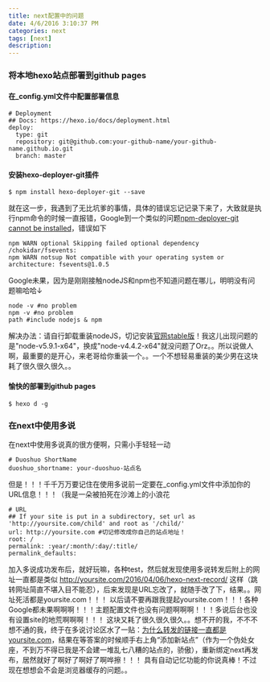 ```yaml
---
title: next配置中的问题
date: 4/6/2016 3:10:37 PM 
categories: next
tags: [next]
description: 
---
```


### 将本地hexo站点部署到github pages

#### 在_config.yml文件中配置部署信息
```
# Deployment
## Docs: https://hexo.io/docs/deployment.html
deploy:
  type: git
  repository: git@github.com:your-github-name/your-github-name.github.io.git
  branch: master
```
#### 安装hexo-deployer-git插件
```
$ npm install hexo-deployer-git --save
```
就在这一步，我遇到了无比坑爹的事情，具体的错误忘记记录下来了，大致就是执行npm命令的时候一直报错，Google到一个类似的问题[npm-deployer-git cannot be installed](http://stackoverflow.com/questions/34037897/npm-deployer-git-cannot-be-installed)，错误如下
```
npm WARN optional Skipping failed optional dependency /chokidar/fsevents:
npm WARN notsup Not compatible with your operating system or architecture: fsevents@1.0.5
```
<!-- more -->
Google未果，因为是刚刚接触nodeJS和npm也不知道问题在哪儿，明明没有问题嘛哈哈↓
```
node -v #no problem
npm -v #no problem
path #include nodejs & npm
```
解决办法：请自行卸载重装nodeJS，切记安装[官网stable版](https://nodejs.org/en/download/)！我这儿出现问题的是"node-v5.9.1-x64"，换成"node-v4.4.2-x64"就没问题了Orz。。所以说做人啊，最重要的是开心，来老哥给你重装一个。。一个不想轻易重装的美少男在这块耗了很久很久很久。。

#### 愉快的部署到github pages
```
$ hexo d -g
```
### 在next中使用多说
在next中使用多说真的很方便啊，只需小手轻轻一动
```
# Duoshuo ShortName
duoshuo_shortname: your-duoshuo-站点名
```
但是！！！千千万万要记住在使用多说前一定要在_config.yml文件中添加你的URL信息！！！（我是一朵被拍死在沙滩上的小浪花
```
# URL
## If your site is put in a subdirectory, set url as 'http://yoursite.com/child' and root as '/child/'
url: http://yoursite.com #切记修改成你自己的站点地址！
root: /
permalink: :year/:month/:day/:title/
permalink_defaults:
```
加入多说成功发布后，就好玩嘛，各种test，然后就发现使用多说转发后附上的网址一直都是类似 http://yoursite.com/2016/04/06/hexo-next-record/ 这样（跳转网址简直不堪入目不能忍），后来发现是URL忘改了，就随手改了下，结果。。网址死活都是yoursite.com！！！
以后请不要再跟我提起yoursite.com！！！各种Google都未果啊啊啊！！！主题配置文件也没有问题啊啊啊！！！多说后台也没有设置site的地荒啊啊啊！！！
这块又耗了很久很久很久。。想不开的我，不不不想不通的我，终于在多说讨论区水了一贴：[为什么转发的链接一直都是yoursite.com](http://dev.duoshuo.com/threads/5704ac9af8a3a8cd16299468)，结果在等答案的时候顺手右上角“添加新站点”（作为一个伪处女座，不到万不得已我是不会建一堆乱七八糟的站点的，骄傲），重新绑定next再发布，居然就好了啊好了啊好了啊哗擦！！！
具有自动记忆功能的你说真棒！不过现在想想会不会是浏览器缓存的问题。。